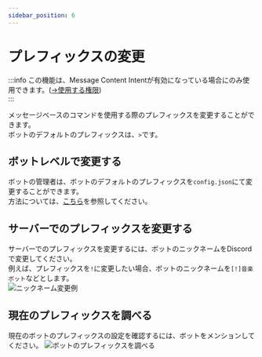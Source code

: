 ```yaml
---
sidebar_position: 6
---
```

# プレフィックスの変更

:::info
この機能は、Message Content Intentが有効になっている場合にのみ使用できます。([→使用する権限](../setup/permission.md))  
:::

メッセージベースのコマンドを使用する際のプレフィックスを変更することができます。  
ボットのデフォルトのプレフィックスは、`>`です。

## ボットレベルで変更する
ボットの管理者は、ボットのデフォルトのプレフィックスを`config.json`にて変更することができます。  
方法については、[こちら](../setup/installation/configuration.md##prefix-stringnull)を参照してください。

## サーバーでのプレフィックスを変更する
サーバーでのプレフィックスを変更するには、ボットのニックネームをDiscordで変更してください。  
例えば、プレフィックスを`!`に変更したい場合、ボットのニックネームを`[!]音楽ボット`などとします。  
![ニックネーム変更例](https://cdn.discordapp.com/attachments/928878872659894292/1073523143681003520/image.png)

## 現在のプレフィックスを調べる
現在のボットのプレフィックスの設定を確認するには、ボットをメンションしてください。
![ボットのプレフィックスを調べる](https://cdn.discordapp.com/attachments/928878872659894292/1073523826807287898/image.png)
